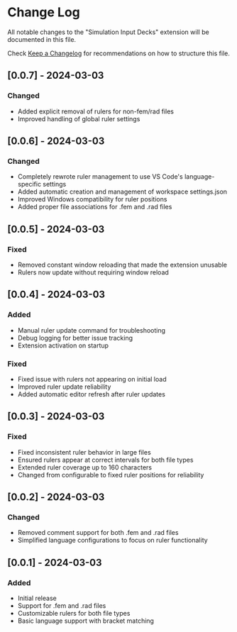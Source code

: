 # Change Log

All notable changes to the "Simulation Input Decks" extension will be documented in this file.

Check [Keep a Changelog](http://keepachangelog.com/) for recommendations on how to structure this file.

## [0.0.7] - 2024-03-03
### Changed
- Added explicit removal of rulers for non-fem/rad files
- Improved handling of global ruler settings

## [0.0.6] - 2024-03-03
### Changed
- Completely rewrote ruler management to use VS Code's language-specific settings
- Added automatic creation and management of workspace settings.json
- Improved Windows compatibility for ruler positions
- Added proper file associations for .fem and .rad files

## [0.0.5] - 2024-03-03
### Fixed
- Removed constant window reloading that made the extension unusable
- Rulers now update without requiring window reload

## [0.0.4] - 2024-03-03
### Added
- Manual ruler update command for troubleshooting
- Debug logging for better issue tracking
- Extension activation on startup

### Fixed
- Fixed issue with rulers not appearing on initial load
- Improved ruler update reliability
- Added automatic editor refresh after ruler updates

## [0.0.3] - 2024-03-03
### Fixed
- Fixed inconsistent ruler behavior in large files
- Ensured rulers appear at correct intervals for both file types
- Extended ruler coverage up to 160 characters
- Changed from configurable to fixed ruler positions for reliability

## [0.0.2] - 2024-03-03
### Changed
- Removed comment support for both .fem and .rad files
- Simplified language configurations to focus on ruler functionality

## [0.0.1] - 2024-03-03
### Added
- Initial release
- Support for .fem and .rad files
- Customizable rulers for both file types
- Basic language support with bracket matching